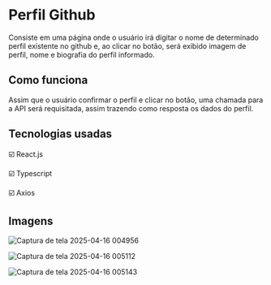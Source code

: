 # Perfil Github
Consiste em uma página onde o usuário irá digitar o nome de determinado perfil existente no github e, ao clicar no botão, será exibido imagem de perfil, nome e biografia do perfil informado.

## Como funciona
Assim que o usuário confirmar o perfil e clicar no botão, uma chamada para a API será requisitada, assim trazendo como resposta os dados do perfil.

## Tecnologias usadas
☑️ React.js

☑️ Typescript

☑️ Axios

## Imagens

![Captura de tela 2025-04-16 004956](https://github.com/user-attachments/assets/a6a07aff-07c6-4719-8736-aeeaa73e370a)

![Captura de tela 2025-04-16 005112](https://github.com/user-attachments/assets/a143cbb9-df0e-44ef-9810-379b81c8ad7e)

![Captura de tela 2025-04-16 005143](https://github.com/user-attachments/assets/10813140-4918-4a52-b725-e40ccd2509b8)
